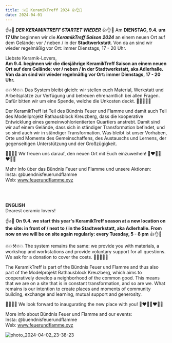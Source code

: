 ```yaml
---
title: ☝️✊💪 KeramikTreff 2024 👍👌🤙
date: 2024-04-01
---
```


☝️✊💪 ***DER KERAMIKTREFF STARTET WIEDER*** 👍👌🤙 Am **DIENSTAG, 9.4. um 17 Uhr** beginnen wir die ***KeramikTreff Saison 2024*** an einem neuen Ort auf dem Gelände: vor / neben / in der **Stadtwerkstatt**.
Von da an sind wir wieder regelmäßig vor Ort: immer Dienstags, 17 - 20 Uhr.

Liebste Keramik-Lovers,
<br>
**Am 9.4. beginnen wir die diesjährige KeramikTreff Saison an einem neuen Ort auf dem Gelände: vor / neben / in der Stadtwerkstatt, aka Adlerhalle.
Von da an sind wir wieder regelmäßig vor Ort: immer Dienstags, 17 - 20 Uhr.**

🔥💥⚒️🔥💥 
Das System bleibt gleich: wir stellen euch Material, Werkstatt und Arbeitsplätze zur Verfügung und betreuen ehrenamtlich bei allen Fragen. Dafür bitten wir um eine Spende, welche die Unkosten deckt. 
🌿🌱💸🌱🌿

Der KeramikTreff ist Teil des Bündnis Feuer und Flamme und damit auch Teil des Modellprojekt Rathausblock Kreuzberg, dass die kooperative Entwicklung eines gemeinwohlorientierten Quartiers anstrebt. Damit sind wir auf einem Gelände, dass sich in ständiger Transformation befindet, und so sind auch wir in ständiger Transformation.
Was bleibt ist unser Vorhaben, Orte und Momente des Gemeinschaffens, des Austauschs und Lernens, der gegenseitigen Unterstützung und der Großzügigkeit.

🍿🍰🍬🥠
Wir freuen uns darauf, den neuen Ort mit Euch einzuweihen!
💖❤️‍🔥🔥❤️‍🔥💖

Mehr Info über das Bündnis Feuer und Flamme und unsere Aktionen:<br>
Insta: @buendnisfeuerundflamme <br>
Web: www.feuerundflamme.xyz

<br>
<br>

**ENGLISH**
<br>
Dearest ceramic lovers!

☝️✊💪 **On 9.4. we start this year's KeramikTreff season at a new location on the site: in front of / next to / in the Stadtwerkstatt, aka Adlerhalle.
From now on we will be on site again regularly: every Tuesday, 5 - 8 pm** 👍👌🤙

🔥💥⚒️🔥💥 
The system remains the same: we provide you with materials, a workshop and workstations and provide voluntary support for all questions. We ask for a donation to cover the costs. 
🌿🌱💸🌱🌿

The KeramikTreff is part of the Bündnis Feuer und Flamme and thus also part of the Modelprojekt Rathausblock Kreuzberg, which aims to cooperatively develop a neighborhood of the common good. This means that we are on a site that is in constant transformation, and so are we.
What remains is our intention to create places and moments of community building, exchange and learning, mutual support and generosity.

🍿🍰🍬🥠
We look forward to inaugurating the new place with you!
💖❤️‍🔥🔥❤️‍🔥💖

More info about Bündnis Feuer und Flamme and our events:<br>
Insta: @buendnisfeuerundflamme <br>
Web: www.feuerundflamme.xyz


![photo_2024-04-02_23-38-23](https://github.com/brennovich/feuerundflamme.xyz/assets/115560099/22162624-8416-4255-bef9-b2b1e8449273)





